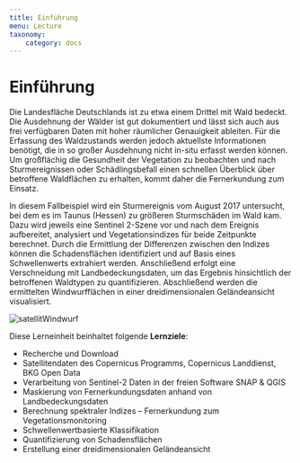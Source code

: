 ```yaml
---
title: Einführung
menu: Lecture
taxonomy:
    category: docs
---
```

# Einführung

Die Landesfläche Deutschlands ist zu etwa einem Drittel mit Wald bedeckt. Die Ausdehnung der Wälder ist gut dokumentiert und lässt sich auch aus frei verfügbaren Daten mit hoher räumlicher Genauigkeit ableiten. Für die Erfassung des Waldzustands werden jedoch aktuellste Informationen benötigt, die in so großer Ausdehnung nicht in-situ erfasst werden können. Um großflächig die Gesundheit der Vegetation zu beobachten und nach Sturmereignissen oder Schädlingsbefall einen schnellen Überblick über betroffene Waldflächen zu erhalten, kommt daher die Fernerkundung zum Einsatz.

In diesem Fallbeispiel wird ein Sturmereignis vom August 2017 untersucht, bei dem es im Taunus (Hessen) zu größeren Sturmschäden im Wald kam. Dazu wird jeweils eine Sentinel 2-Szene vor und nach dem Ereignis aufbereitet, analysiert und Vegetationsindizes für beide Zeitpunkte berechnet. Durch die Ermittlung der Differenzen zwischen den Indizes können die Schadensflächen identifiziert und auf Basis eines Schwellenwerts extrahiert werden. Anschließend erfolgt eine Verschneidung mit Landbedeckungsdaten, um das Ergebnis hinsichtlich der betroffenen Waldtypen zu quantifizieren. Abschließend werden die ermittelten Windwurfflächen in einer dreidimensionalen Geländeansicht visualisiert.

![satellitWindwurf](/pages/09.Geovisualisierung/SatellitWindwuf.png)

Diese Lerneinheit beinhaltet folgende __Lernziele__:

-	Recherche und Download
  - Satellitendaten des Copernicus Programms, Copernicus Landdienst, BKG Open Data
-	Verarbeitung von Sentinel-2 Daten in der freien Software SNAP & QGIS
  -	Maskierung von Fernerkundungsdaten anhand von Landbedeckungsdaten 
  -	Berechnung spektraler Indizes – Fernerkundung zum Vegetationsmonitoring
  -	Schwellenwertbasierte Klassifikation
  -	Quantifizierung von Schadensflächen
-	Erstellung einer dreidimensionalen Geländeansicht
